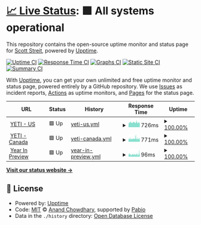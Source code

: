 # [📈 Live Status](https://scottstreit.github.io/Uptime): <!--live status--> **🟩 All systems operational**

This repository contains the open-source uptime monitor and status page for [Scott Streit](https://scottstreit.github.io/Uptime), powered by [Upptime](https://github.com/upptime/upptime).

[![Uptime CI](https://github.com/scottstreit/Uptime/workflows/Uptime%20CI/badge.svg)](https://github.com/scottstreit/Uptime/actions?query=workflow%3A%22Uptime+CI%22)
[![Response Time CI](https://github.com/scottstreit/Uptime/workflows/Response%20Time%20CI/badge.svg)](https://github.com/scottstreit/Uptime/actions?query=workflow%3A%22Response+Time+CI%22)
[![Graphs CI](https://github.com/scottstreit/Uptime/workflows/Graphs%20CI/badge.svg)](https://github.com/scottstreit/Uptime/actions?query=workflow%3A%22Graphs+CI%22)
[![Static Site CI](https://github.com/scottstreit/Uptime/workflows/Static%20Site%20CI/badge.svg)](https://github.com/scottstreit/Uptime/actions?query=workflow%3A%22Static+Site+CI%22)
[![Summary CI](https://github.com/scottstreit/Uptime/workflows/Summary%20CI/badge.svg)](https://github.com/scottstreit/Uptime/actions?query=workflow%3A%22Summary+CI%22)

With [Upptime](https://upptime.js.org), you can get your own unlimited and free uptime monitor and status page, powered entirely by a GitHub repository. We use [Issues](https://github.com/scottstreit/Uptime/issues) as incident reports, [Actions](https://github.com/scottstreit/Uptime/actions) as uptime monitors, and [Pages](https://scottstreit.github.io/Uptime) for the status page.

<!--start: status pages-->
<!-- This summary is generated by Upptime (https://github.com/upptime/upptime) -->
<!-- Do not edit this manually, your changes will be overwritten -->
<!-- prettier-ignore -->
| URL | Status | History | Response Time | Uptime |
| --- | ------ | ------- | ------------- | ------ |
| <img alt="" src="https://icons.duckduckgo.com/ip3/www.yeti.com.ico" height="13"> [YETI - US](https://www.yeti.com) | 🟩 Up | [yeti-us.yml](https://github.com/scottstreit/Uptime/commits/HEAD/history/yeti-us.yml) | <details><summary><img alt="Response time graph" src="./graphs/yeti-us/response-time-week.png" height="20"> 726ms</summary><br><a href="https://scottstreit.github.io/Uptime/history/yeti-us"><img alt="Response time 781" src="https://img.shields.io/endpoint?url=https%3A%2F%2Fraw.githubusercontent.com%2Fscottstreit%2FUptime%2FHEAD%2Fapi%2Fyeti-us%2Fresponse-time.json"></a><br><a href="https://scottstreit.github.io/Uptime/history/yeti-us"><img alt="24-hour response time 706" src="https://img.shields.io/endpoint?url=https%3A%2F%2Fraw.githubusercontent.com%2Fscottstreit%2FUptime%2FHEAD%2Fapi%2Fyeti-us%2Fresponse-time-day.json"></a><br><a href="https://scottstreit.github.io/Uptime/history/yeti-us"><img alt="7-day response time 726" src="https://img.shields.io/endpoint?url=https%3A%2F%2Fraw.githubusercontent.com%2Fscottstreit%2FUptime%2FHEAD%2Fapi%2Fyeti-us%2Fresponse-time-week.json"></a><br><a href="https://scottstreit.github.io/Uptime/history/yeti-us"><img alt="30-day response time 732" src="https://img.shields.io/endpoint?url=https%3A%2F%2Fraw.githubusercontent.com%2Fscottstreit%2FUptime%2FHEAD%2Fapi%2Fyeti-us%2Fresponse-time-month.json"></a><br><a href="https://scottstreit.github.io/Uptime/history/yeti-us"><img alt="1-year response time 781" src="https://img.shields.io/endpoint?url=https%3A%2F%2Fraw.githubusercontent.com%2Fscottstreit%2FUptime%2FHEAD%2Fapi%2Fyeti-us%2Fresponse-time-year.json"></a></details> | <details><summary><a href="https://scottstreit.github.io/Uptime/history/yeti-us">100.00%</a></summary><a href="https://scottstreit.github.io/Uptime/history/yeti-us"><img alt="All-time uptime 100.00%" src="https://img.shields.io/endpoint?url=https%3A%2F%2Fraw.githubusercontent.com%2Fscottstreit%2FUptime%2FHEAD%2Fapi%2Fyeti-us%2Fuptime.json"></a><br><a href="https://scottstreit.github.io/Uptime/history/yeti-us"><img alt="24-hour uptime 100.00%" src="https://img.shields.io/endpoint?url=https%3A%2F%2Fraw.githubusercontent.com%2Fscottstreit%2FUptime%2FHEAD%2Fapi%2Fyeti-us%2Fuptime-day.json"></a><br><a href="https://scottstreit.github.io/Uptime/history/yeti-us"><img alt="7-day uptime 100.00%" src="https://img.shields.io/endpoint?url=https%3A%2F%2Fraw.githubusercontent.com%2Fscottstreit%2FUptime%2FHEAD%2Fapi%2Fyeti-us%2Fuptime-week.json"></a><br><a href="https://scottstreit.github.io/Uptime/history/yeti-us"><img alt="30-day uptime 100.00%" src="https://img.shields.io/endpoint?url=https%3A%2F%2Fraw.githubusercontent.com%2Fscottstreit%2FUptime%2FHEAD%2Fapi%2Fyeti-us%2Fuptime-month.json"></a><br><a href="https://scottstreit.github.io/Uptime/history/yeti-us"><img alt="1-year uptime 100.00%" src="https://img.shields.io/endpoint?url=https%3A%2F%2Fraw.githubusercontent.com%2Fscottstreit%2FUptime%2FHEAD%2Fapi%2Fyeti-us%2Fuptime-year.json"></a></details>
| <img alt="" src="https://icons.duckduckgo.com/ip3/www.yeti.ca.ico" height="13"> [YETI - Canada](https://www.yeti.ca) | 🟩 Up | [yeti-canada.yml](https://github.com/scottstreit/Uptime/commits/HEAD/history/yeti-canada.yml) | <details><summary><img alt="Response time graph" src="./graphs/yeti-canada/response-time-week.png" height="20"> 771ms</summary><br><a href="https://scottstreit.github.io/Uptime/history/yeti-canada"><img alt="Response time 754" src="https://img.shields.io/endpoint?url=https%3A%2F%2Fraw.githubusercontent.com%2Fscottstreit%2FUptime%2FHEAD%2Fapi%2Fyeti-canada%2Fresponse-time.json"></a><br><a href="https://scottstreit.github.io/Uptime/history/yeti-canada"><img alt="24-hour response time 795" src="https://img.shields.io/endpoint?url=https%3A%2F%2Fraw.githubusercontent.com%2Fscottstreit%2FUptime%2FHEAD%2Fapi%2Fyeti-canada%2Fresponse-time-day.json"></a><br><a href="https://scottstreit.github.io/Uptime/history/yeti-canada"><img alt="7-day response time 771" src="https://img.shields.io/endpoint?url=https%3A%2F%2Fraw.githubusercontent.com%2Fscottstreit%2FUptime%2FHEAD%2Fapi%2Fyeti-canada%2Fresponse-time-week.json"></a><br><a href="https://scottstreit.github.io/Uptime/history/yeti-canada"><img alt="30-day response time 714" src="https://img.shields.io/endpoint?url=https%3A%2F%2Fraw.githubusercontent.com%2Fscottstreit%2FUptime%2FHEAD%2Fapi%2Fyeti-canada%2Fresponse-time-month.json"></a><br><a href="https://scottstreit.github.io/Uptime/history/yeti-canada"><img alt="1-year response time 754" src="https://img.shields.io/endpoint?url=https%3A%2F%2Fraw.githubusercontent.com%2Fscottstreit%2FUptime%2FHEAD%2Fapi%2Fyeti-canada%2Fresponse-time-year.json"></a></details> | <details><summary><a href="https://scottstreit.github.io/Uptime/history/yeti-canada">100.00%</a></summary><a href="https://scottstreit.github.io/Uptime/history/yeti-canada"><img alt="All-time uptime 100.00%" src="https://img.shields.io/endpoint?url=https%3A%2F%2Fraw.githubusercontent.com%2Fscottstreit%2FUptime%2FHEAD%2Fapi%2Fyeti-canada%2Fuptime.json"></a><br><a href="https://scottstreit.github.io/Uptime/history/yeti-canada"><img alt="24-hour uptime 100.00%" src="https://img.shields.io/endpoint?url=https%3A%2F%2Fraw.githubusercontent.com%2Fscottstreit%2FUptime%2FHEAD%2Fapi%2Fyeti-canada%2Fuptime-day.json"></a><br><a href="https://scottstreit.github.io/Uptime/history/yeti-canada"><img alt="7-day uptime 100.00%" src="https://img.shields.io/endpoint?url=https%3A%2F%2Fraw.githubusercontent.com%2Fscottstreit%2FUptime%2FHEAD%2Fapi%2Fyeti-canada%2Fuptime-week.json"></a><br><a href="https://scottstreit.github.io/Uptime/history/yeti-canada"><img alt="30-day uptime 100.00%" src="https://img.shields.io/endpoint?url=https%3A%2F%2Fraw.githubusercontent.com%2Fscottstreit%2FUptime%2FHEAD%2Fapi%2Fyeti-canada%2Fuptime-month.json"></a><br><a href="https://scottstreit.github.io/Uptime/history/yeti-canada"><img alt="1-year uptime 100.00%" src="https://img.shields.io/endpoint?url=https%3A%2F%2Fraw.githubusercontent.com%2Fscottstreit%2FUptime%2FHEAD%2Fapi%2Fyeti-canada%2Fuptime-year.json"></a></details>
| <img alt="" src="https://icons.duckduckgo.com/ip3/calendar.yeti.com.ico" height="13"> [Year In Preview](https://calendar.yeti.com) | 🟩 Up | [year-in-preview.yml](https://github.com/scottstreit/Uptime/commits/HEAD/history/year-in-preview.yml) | <details><summary><img alt="Response time graph" src="./graphs/year-in-preview/response-time-week.png" height="20"> 96ms</summary><br><a href="https://scottstreit.github.io/Uptime/history/year-in-preview"><img alt="Response time 89" src="https://img.shields.io/endpoint?url=https%3A%2F%2Fraw.githubusercontent.com%2Fscottstreit%2FUptime%2FHEAD%2Fapi%2Fyear-in-preview%2Fresponse-time.json"></a><br><a href="https://scottstreit.github.io/Uptime/history/year-in-preview"><img alt="24-hour response time 137" src="https://img.shields.io/endpoint?url=https%3A%2F%2Fraw.githubusercontent.com%2Fscottstreit%2FUptime%2FHEAD%2Fapi%2Fyear-in-preview%2Fresponse-time-day.json"></a><br><a href="https://scottstreit.github.io/Uptime/history/year-in-preview"><img alt="7-day response time 96" src="https://img.shields.io/endpoint?url=https%3A%2F%2Fraw.githubusercontent.com%2Fscottstreit%2FUptime%2FHEAD%2Fapi%2Fyear-in-preview%2Fresponse-time-week.json"></a><br><a href="https://scottstreit.github.io/Uptime/history/year-in-preview"><img alt="30-day response time 95" src="https://img.shields.io/endpoint?url=https%3A%2F%2Fraw.githubusercontent.com%2Fscottstreit%2FUptime%2FHEAD%2Fapi%2Fyear-in-preview%2Fresponse-time-month.json"></a><br><a href="https://scottstreit.github.io/Uptime/history/year-in-preview"><img alt="1-year response time 89" src="https://img.shields.io/endpoint?url=https%3A%2F%2Fraw.githubusercontent.com%2Fscottstreit%2FUptime%2FHEAD%2Fapi%2Fyear-in-preview%2Fresponse-time-year.json"></a></details> | <details><summary><a href="https://scottstreit.github.io/Uptime/history/year-in-preview">100.00%</a></summary><a href="https://scottstreit.github.io/Uptime/history/year-in-preview"><img alt="All-time uptime 100.00%" src="https://img.shields.io/endpoint?url=https%3A%2F%2Fraw.githubusercontent.com%2Fscottstreit%2FUptime%2FHEAD%2Fapi%2Fyear-in-preview%2Fuptime.json"></a><br><a href="https://scottstreit.github.io/Uptime/history/year-in-preview"><img alt="24-hour uptime 100.00%" src="https://img.shields.io/endpoint?url=https%3A%2F%2Fraw.githubusercontent.com%2Fscottstreit%2FUptime%2FHEAD%2Fapi%2Fyear-in-preview%2Fuptime-day.json"></a><br><a href="https://scottstreit.github.io/Uptime/history/year-in-preview"><img alt="7-day uptime 100.00%" src="https://img.shields.io/endpoint?url=https%3A%2F%2Fraw.githubusercontent.com%2Fscottstreit%2FUptime%2FHEAD%2Fapi%2Fyear-in-preview%2Fuptime-week.json"></a><br><a href="https://scottstreit.github.io/Uptime/history/year-in-preview"><img alt="30-day uptime 100.00%" src="https://img.shields.io/endpoint?url=https%3A%2F%2Fraw.githubusercontent.com%2Fscottstreit%2FUptime%2FHEAD%2Fapi%2Fyear-in-preview%2Fuptime-month.json"></a><br><a href="https://scottstreit.github.io/Uptime/history/year-in-preview"><img alt="1-year uptime 100.00%" src="https://img.shields.io/endpoint?url=https%3A%2F%2Fraw.githubusercontent.com%2Fscottstreit%2FUptime%2FHEAD%2Fapi%2Fyear-in-preview%2Fuptime-year.json"></a></details>

<!--end: status pages-->

[**Visit our status website →**](https://scottstreit.github.io/Uptime)

## 📄 License

- Powered by: [Upptime](https://github.com/upptime/upptime)
- Code: [MIT](./LICENSE) © [Anand Chowdhary](https://anandchowdhary.com), supported by [Pabio](https://pabio.com)
- Data in the `./history` directory: [Open Database License](https://opendatacommons.org/licenses/odbl/1-0/)
